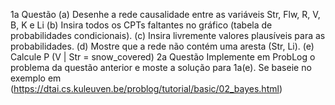 1a Questão
(a) Desenhe a rede causalidade entre as variáveis
Str, Flw, R, V, B, K e Li
(b) Insira todos os CPTs faltantes no gráfico (tabela
de probabilidades condicionais).
(c) Insira livremente valores plausíveis para as
probabilidades.
(d) Mostre que a rede não contém uma aresta (Str, Li).
(e) Calcule P (V | Str = snow_covered)
2a Questão Implemente em ProbLog o problema da questão anterior e moste a solução para
1a(e). Se baseie no exemplo em (https://dtai.cs.kuleuven.be/problog/tutorial/basic/02_bayes.html)
